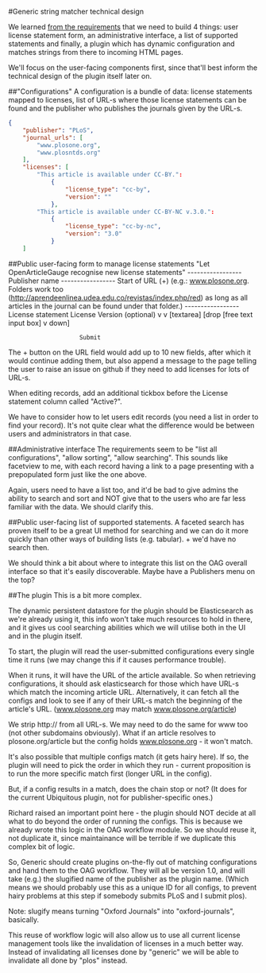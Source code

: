 #Generic string matcher technical design

We learned [from the requirements](generic_string_matcher_requirements.md)
that we need to build 4 things: user license statement form, an
administrative interface, a list of supported statements and finally, a
plugin which has dynamic configuration and matches strings from there to
incoming HTML pages.

We'll focus on the user-facing components first, since that'll best
inform the technical design of the plugin itself later on.

##"Configurations"
A configuration is a bundle of data: license statements mapped to
licenses, list of URL-s where those license statements can be found and
the publisher who publishes the journals given by the URL-s.

```json
{
    "publisher": "PLoS",
    "journal_urls": [
        "www.plosone.org",
        "www.plosntds.org"
    ],
    "licenses": [
        "This article is available under CC-BY.":
            {
                "license_type": "cc-by",
                "version": ""
            },
        "This article is available under CC-BY-NC v.3.0.":
            {
                "license_type": "cc-by-nc",
                "version": "3.0"
            }
    ]
```

##Public user-facing form to manage license statements
"Let OpenArticleGauge recognise new license statements"
    -----------------
    Publisher name
    -----------------
    Start of URL (+) (e.g.: www.plosone.org. Folders work too
    (http://aprendeenlinea.udea.edu.co/revistas/index.php/red) as long
    as all articles in the journal can be found under that folder.)
    -----------------
    License statement  License  Version (optional)
    v
    v   [textarea]      [drop   [free text input box]
    v                   down]

                        Submit

The + button on the URL field would add up to 10 new fields, after which
it would continue adding them, but also append a message to the page
telling the user to raise an issue on github if they need to add
licenses for lots of URL-s.

When editing records, add an additional tickbox before the License
statement column called "Active?".

We have to consider how to let users edit records (you need a list in
order to find your record). It's not quite clear what the difference
would be between users and administrators in that case.

##Administrative interface
The requirements seem to be "list all configurations", "allow sorting",
"allow searching". This sounds like facetview to me, with each record
having a link to a page presenting with a prepopulated form just like
the one above.

Again, users need to have a list too, and it'd be bad to give admins the
ability to search and sort and NOT give that to the users who are far
less familiar with the data. We should clarify this.

##Public user-facing list of supported statements.
A faceted search has proven itself to be a great UI method for searching
and we can do it more quickly than other ways of building lists (e.g.
tabular). + we'd have no search then.

We should think a bit about where to integrate this list on the OAG
overall interface so that it's easily discoverable. Maybe have a
Publishers menu on the top?

##The plugin
This is a bit more complex.

The dynamic persistent datastore for the plugin should be Elasticsearch
as we're already using it, this info won't take much resources to hold
in there, and it gives us cool searching abilities which we will utilise
both in the UI and in the plugin itself.

To start, the plugin will read the user-submitted configurations every
single time it runs (we may change this if it causes performance
trouble).

When it runs, it will have the URL of the article available. So
when retrieving configurations, it should ask  elasticsearch for those
which have URL-s which match the incoming article URL. Alternatively, it
can fetch all the configs and look to see if any of their URL-s match
the beginning of the article's URL. (www.plosone.org may match
www.plosone.org/article)

We strip http:// from all URL-s. We may need to do the same for www too
(not other subdomains obviously). What if an article resolves to
plosone.org/article but the config holds www.plosone.org - it won't
match.

It's also possible that multiple configs match (it gets hairy here). If
so, the plugin will need to pick the order in which they run - current
proposition is to run the more specific match first (longer URL in the
config).

But, if a config results in a match, does the chain stop or not? (It
does for the current Ubiquitous plugin, not for publisher-specific
ones.)

Richard raised an important point here - the plugin should NOT decide at
all what to do beyond the order of running the configs. This is because
we already wrote this logic in the OAG workflow module. So we should
reuse it, not duplicate it, since maintainance will be terrible if we
duplicate this complex bit of logic.

So, Generic should create plugins on-the-fly out of matching
configurations and hand them to the OAG workflow. They will all be
version 1.0, and will take (e.g.) the slugified name of the publisher as
the plugin name. (Which means we should probably use this as a unique ID
for all configs, to prevent hairy problems at this step if somebody
    submits PLoS and I submit plos).

Note: slugify means turning "Oxford Journals" into "oxford-journals",
basically.

This reuse of workflow logic will also allow us to use all current
license management tools like the invalidation of licenses in a much
better way. Instead of invalidating all licenses done by "generic" we
will be able to invalidate all done by "plos" instead.




